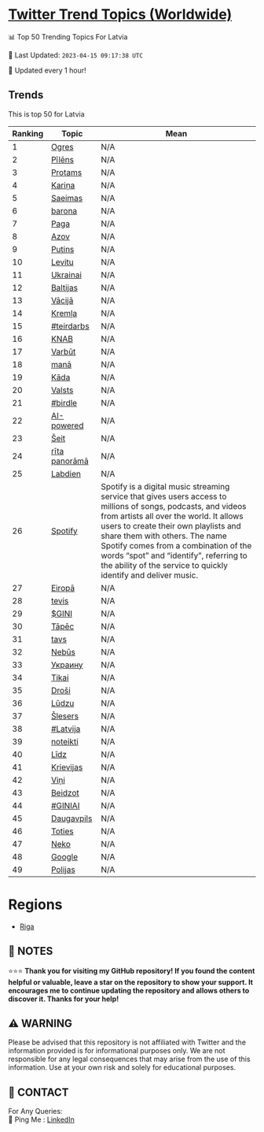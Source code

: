 [Twitter Trend Topics (Worldwide)](https://github.com/ErcinDedeoglu/Twitter-Trend-Topics)
==========


📊 Top 50 Trending Topics For Latvia

📆 Last Updated: `2023-04-15 09:17:38 UTC`

🔧 Updated every 1 hour!


## Trends

This is top 50 for Latvia

| Ranking | Topic | Mean |
| ------- | ------------ | ------------ |
| 1 | [Ogres](http://twitter.com/search?q=Ogres) | N/A |
| 2 | [Pīlēns](http://twitter.com/search?q=P%c4%abl%c4%93ns) | N/A |
| 3 | [Protams](http://twitter.com/search?q=Protams) | N/A |
| 4 | [Kariņa](http://twitter.com/search?q=Kari%c5%86a) | N/A |
| 5 | [Saeimas](http://twitter.com/search?q=Saeimas) | N/A |
| 6 | [barona](http://twitter.com/search?q=barona) | N/A |
| 7 | [Paga](http://twitter.com/search?q=Paga) | N/A |
| 8 | [Azov](http://twitter.com/search?q=Azov) | N/A |
| 9 | [Putins](http://twitter.com/search?q=Putins) | N/A |
| 10 | [Levitu](http://twitter.com/search?q=Levitu) | N/A |
| 11 | [Ukrainai](http://twitter.com/search?q=Ukrainai) | N/A |
| 12 | [Baltijas](http://twitter.com/search?q=Baltijas) | N/A |
| 13 | [Vācijā](http://twitter.com/search?q=V%c4%81cij%c4%81) | N/A |
| 14 | [Kremļa](http://twitter.com/search?q=Krem%c4%bca) | N/A |
| 15 | [#teirdarbs](http://twitter.com/search?q=%23teirdarbs) | N/A |
| 16 | [KNAB](http://twitter.com/search?q=KNAB) | N/A |
| 17 | [Varbūt](http://twitter.com/search?q=Varb%c5%abt) | N/A |
| 18 | [manā](http://twitter.com/search?q=man%c4%81) | N/A |
| 19 | [Kāda](http://twitter.com/search?q=K%c4%81da) | N/A |
| 20 | [Valsts](http://twitter.com/search?q=Valsts) | N/A |
| 21 | [#birdle](http://twitter.com/search?q=%23birdle) | N/A |
| 22 | [AI-powered](http://twitter.com/search?q=AI-powered) | N/A |
| 23 | [Šeit](http://twitter.com/search?q=%c5%a0eit) | N/A |
| 24 | [rīta panorāmā](http://twitter.com/search?q=r%c4%abta+panor%c4%81m%c4%81) | N/A |
| 25 | [Labdien](http://twitter.com/search?q=Labdien) | N/A |
| 26 | [Spotify](http://twitter.com/search?q=Spotify) | Spotify is a digital music streaming service that gives users access to millions of songs, podcasts, and videos from artists all over the world. It allows users to create their own playlists and share them with others. The name Spotify comes from a combination of the words “spot” and “identify”, referring to the ability of the service to quickly identify and deliver music. |
| 27 | [Eiropā](http://twitter.com/search?q=Eirop%c4%81) | N/A |
| 28 | [tevis](http://twitter.com/search?q=tevis) | N/A |
| 29 | [$GINI](http://twitter.com/search?q=%24GINI) | N/A |
| 30 | [Tāpēc](http://twitter.com/search?q=T%c4%81p%c4%93c) | N/A |
| 31 | [tavs](http://twitter.com/search?q=tavs) | N/A |
| 32 | [Nebūs](http://twitter.com/search?q=Neb%c5%abs) | N/A |
| 33 | [Украину](http://twitter.com/search?q=%d0%a3%d0%ba%d1%80%d0%b0%d0%b8%d0%bd%d1%83) | N/A |
| 34 | [Tikai](http://twitter.com/search?q=Tikai) | N/A |
| 35 | [Droši](http://twitter.com/search?q=Dro%c5%a1i) | N/A |
| 36 | [Lūdzu](http://twitter.com/search?q=L%c5%abdzu) | N/A |
| 37 | [Šlesers](http://twitter.com/search?q=%c5%a0lesers) | N/A |
| 38 | [#Latvija](http://twitter.com/search?q=%23Latvija) | N/A |
| 39 | [noteikti](http://twitter.com/search?q=noteikti) | N/A |
| 40 | [Līdz](http://twitter.com/search?q=L%c4%abdz) | N/A |
| 41 | [Krievijas](http://twitter.com/search?q=Krievijas) | N/A |
| 42 | [Viņi](http://twitter.com/search?q=Vi%c5%86i) | N/A |
| 43 | [Beidzot](http://twitter.com/search?q=Beidzot) | N/A |
| 44 | [#GINIAI](http://twitter.com/search?q=%23GINIAI) | N/A |
| 45 | [Daugavpils](http://twitter.com/search?q=Daugavpils) | N/A |
| 46 | [Toties](http://twitter.com/search?q=Toties) | N/A |
| 47 | [Neko](http://twitter.com/search?q=Neko) | N/A |
| 48 | [Google](http://twitter.com/search?q=Google) | N/A |
| 49 | [Polijas](http://twitter.com/search?q=Polijas) | N/A |



# Regions

* [Riga](</Latvia/Riga.md>)



## 📝 NOTES

⭐⭐⭐ **Thank you for visiting my GitHub repository! If you found the content helpful or valuable, leave a star on the repository to show your support. It encourages me to continue updating the repository and allows others to discover it. Thanks for your help!**


## ⚠️ WARNING

Please be advised that this repository is not affiliated with Twitter and the information provided is for informational purposes only. We are not responsible for any legal consequences that may arise from the use of this information. Use at your own risk and solely for educational purposes.


## 📨 CONTACT

 For Any Queries:  
            🏓 Ping Me : [LinkedIn](https://www.linkedin.com/in/ercindedeoglu/)
